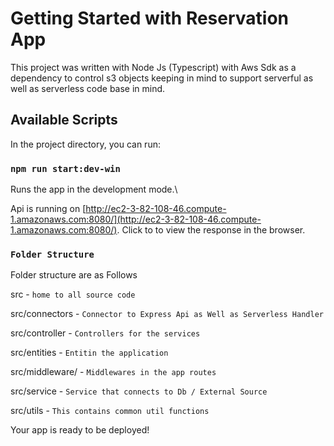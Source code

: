 # Getting Started with Reservation App

This project was written with Node Js (Typescript) with Aws Sdk as a dependency to control s3 objects keeping in mind to support serverful as well as serverless code base in mind.

## Available Scripts

In the project directory, you can run:

### `npm run start:dev-win`

Runs the app in the development mode.\

Api is running on [http://ec2-3-82-108-46.compute-1.amazonaws.com:8080/](http://ec2-3-82-108-46.compute-1.amazonaws.com:8080/). Click to to view the response in the browser.


### `Folder Structure`

Folder structure are as Follows

src - `home to all source code`

src/connectors - `Connector to Express Api as Well as Serverless Handler`

src/controller - `Controllers for the services`

src/entities - `Entitin the application`

src/middleware/ - `Middlewares in the app routes`

src/service - `Service that connects to Db / External Source`

src/utils - `This contains common util functions`

Your app is ready to be deployed!

